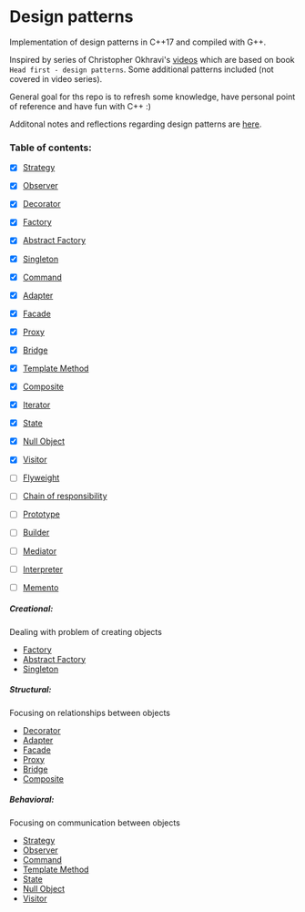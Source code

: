 Design patterns
===============

Implementation of design patterns in C++17 and compiled with G++.

Inspired by series of Christopher Okhravi's [videos](https://www.youtube.com/watch?v=v9ejT8FO-7I&list=PLrhzvIcii6GNjpARdnO4ueTUAVR9eMBpc)
which are based on book ``Head first - design patterns``. Some additional
patterns included (not covered in video series).

General goal for ths repo is to refresh some knowledge, have personal point
of reference and have fun with C++ :)

Additonal notes and reflections regarding design patterns are [here](patterns/notes.md).

### Table of contents:

- [X] [Strategy](patterns/1_Strategy/description.md)
- [X] [Observer](patterns/2_Observer/description.md)  
- [X] [Decorator](patterns/3_Decorator/description.md)  
- [X] [Factory](patterns/4_Factory/description.md)  
- [X] [Abstract Factory](patterns/5_Abstract_Factory/description.md)  
- [X] [Singleton](patterns/6_Singleton/description.md)  
- [X] [Command](patterns/7_Command/description.md)  
- [X] [Adapter](patterns/8_Adapter/description.md)  
- [X] [Facade](patterns/9_Facade/description.md)
- [X] [Proxy](patterns/10_Proxy/description.md)
- [X] [Bridge](patterns/11_Bridge/description.md)
- [X] [Template Method](patterns/12_Template_Method/description.md)
- [X] [Composite](patterns/13_Composite/description.md)
- [X] [Iterator](patterns/14_Iterator/description.md)
- [X] [State](patterns/15_State/decription.md)
- [X] [Null Object](patterns/16_Null_Object/decription.md)
- [X] [Visitor](patterns/17_Visitor/description.md)
- [ ] [Flyweight]()
- [ ] [Chain of responsibility]()
- [ ] [Prototype]()
- [ ] [Builder]()
- [ ] [Mediator]()
- [ ] [Interpreter]()
- [ ] [Memento]()


##### Creational:
Dealing with problem of creating objects

- [Factory](patterns/4_Factory/description.md)
- [Abstract Factory](patterns/5_Abstract_Factory/description.md)
- [Singleton](patterns/6_Singleton/description.md)  

##### Structural:
Focusing on relationships between objects

- [Decorator](patterns/3_Decorator/description.md)  
- [Adapter](patterns/8_Adapter/description.md)
- [Facade](patterns/9_Facade/description.md)
- [Proxy](patterns/10_Proxy/description.md)
- [Bridge](patterns/11_Bridge/description.md)
- [Composite](patterns/13_Composite/description.md)

##### Behavioral:
Focusing on communication between objects

- [Strategy](patterns/1_Strategy/description.md)
- [Observer](patterns/2_Observer/description.md)  
- [Command](patterns/7_Command/description.md)
- [Template Method](patterns/12_Template_Method/description.md)
- [State](patterns/15_State/decription.md)
- [Null Object](patterns/16_Null_Object/decription.md)
- [Visitor](patterns/17_Visitor/description.md)